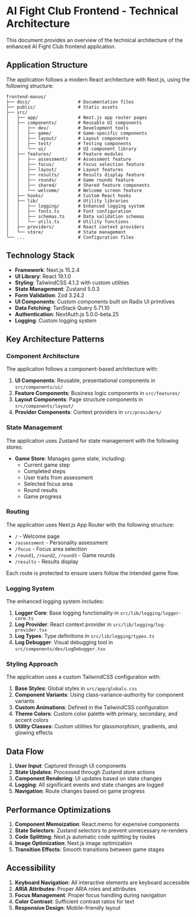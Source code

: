 # AI Fight Club Frontend - Technical Architecture

This document provides an overview of the technical architecture of the enhanced AI Fight Club frontend application.

## Application Structure

The application follows a modern React architecture with Next.js, using the following structure:

```
frontend-manus/
├── docs/                  # Documentation files
├── public/                # Static assets
├── src/
│   ├── app/               # Next.js app router pages
│   ├── components/        # Reusable UI components
│   │   ├── dev/           # Development tools
│   │   ├── game/          # Game-specific components
│   │   ├── layout/        # Layout components
│   │   ├── test/          # Testing components
│   │   └── ui/            # UI component library
│   ├── features/          # Feature modules
│   │   ├── assessment/    # Assessment feature
│   │   ├── focus/         # Focus selection feature
│   │   ├── layout/        # Layout features
│   │   ├── results/       # Results display feature
│   │   ├── rounds/        # Game rounds feature
│   │   ├── shared/        # Shared feature components
│   │   └── welcome/       # Welcome screen feature
│   ├── hooks/             # Custom React hooks
│   ├── lib/               # Utility libraries
│   │   ├── logging/       # Enhanced logging system
│   │   ├── fonts.ts       # Font configuration
│   │   ├── schemas.ts     # Data validation schemas
│   │   └── utils.ts       # Utility functions
│   ├── providers/         # React context providers
│   └── store/             # State management
└── ...                    # Configuration files
```

## Technology Stack

- **Framework**: Next.js 15.2.4
- **UI Library**: React 19.1.0
- **Styling**: TailwindCSS 4.1.2 with custom utilities
- **State Management**: Zustand 5.0.3
- **Form Validation**: Zod 3.24.2
- **UI Components**: Custom components built on Radix UI primitives
- **Data Fetching**: TanStack Query 5.71.10
- **Authentication**: NextAuth.js 5.0.0-beta.25
- **Logging**: Custom logging system

## Key Architecture Patterns

### Component Architecture

The application follows a component-based architecture with:

1. **UI Components**: Reusable, presentational components in `src/components/ui/`
2. **Feature Components**: Business logic components in `src/features/`
3. **Layout Components**: Page structure components in `src/components/layout/`
4. **Provider Components**: Context providers in `src/providers/`

### State Management

The application uses Zustand for state management with the following stores:

- **Game Store**: Manages game state, including:
  - Current game step
  - Completed steps
  - User traits from assessment
  - Selected focus area
  - Round results
  - Game progress

### Routing

The application uses Next.js App Router with the following structure:

- `/` - Welcome page
- `/assessment` - Personality assessment
- `/focus` - Focus area selection
- `/round1`, `/round2`, `/round3` - Game rounds
- `/results` - Results display

Each route is protected to ensure users follow the intended game flow.

### Logging System

The enhanced logging system includes:

1. **Logger Core**: Base logging functionality in `src/lib/logging/logger-core.ts`
2. **Log Provider**: React context provider in `src/lib/logging/log-provider.tsx`
3. **Log Types**: Type definitions in `src/lib/logging/types.ts`
4. **Log Debugger**: Visual debugging tool in `src/components/dev/LogDebugger.tsx`

### Styling Approach

The application uses a custom TailwindCSS configuration with:

1. **Base Styles**: Global styles in `src/app/globals.css`
2. **Component Variants**: Using class-variance-authority for component variants
3. **Custom Animations**: Defined in the TailwindCSS configuration
4. **Theme Colors**: Custom color palette with primary, secondary, and accent colors
5. **Utility Classes**: Custom utilities for glassmorphism, gradients, and glowing effects

## Data Flow

1. **User Input**: Captured through UI components
2. **State Updates**: Processed through Zustand store actions
3. **Component Rendering**: UI updates based on state changes
4. **Logging**: All significant events and state changes are logged
5. **Navigation**: Route changes based on game progress

## Performance Optimizations

1. **Component Memoization**: React.memo for expensive components
2. **State Selectors**: Zustand selectors to prevent unnecessary re-renders
3. **Code Splitting**: Next.js automatic code splitting by routes
4. **Image Optimization**: Next.js image optimization
5. **Transition Effects**: Smooth transitions between game stages

## Accessibility

1. **Keyboard Navigation**: All interactive elements are keyboard accessible
2. **ARIA Attributes**: Proper ARIA roles and attributes
3. **Focus Management**: Proper focus handling during navigation
4. **Color Contrast**: Sufficient contrast ratios for text
5. **Responsive Design**: Mobile-friendly layout
